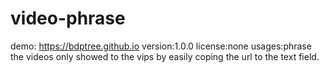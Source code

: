 # video-phrase
demo: https://bdptree.github.io
version:1.0.0
license:none
usages:phrase the videos only showed to the vips by easily coping the url to the text field.
